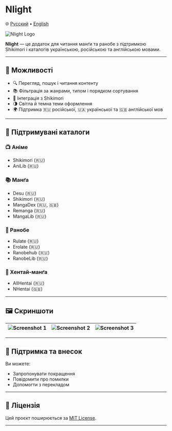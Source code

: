 # Nlight

🌐 [Русский](README_ru.md) • [English](README_en.md)

![Nlight Logo](https://github.com/brandonzorn/Nlight/assets/68778953/2e2d3ed8-eef6-4b44-a824-7d38c7a78ea9)

**Nlight** — це додаток для читання манґи та ранобе з підтримкою Shikimori і каталогів українською, російською та англійською мовами.

---

## 🚀 Можливості

* 🔍 Перегляд, пошук і читання контенту
* 📚 Фільтрація за жанрами, типом і порядком сортування
* 🧩 Інтеграція з Shikimori
* 🌗 Світла й темна теми оформлення
* 🌍 Підтримка 🇷🇺 російської, 🇺🇦 української та 🇬🇧 англійської мов

---

## 📖 Підтримувані каталоги

### 📺 Аніме

* Shikimori (🇷🇺)
* AniLib (🇷🇺)

### 📚 Манґа

* Desu (🇷🇺)
* Shikimori (🇷🇺)
* MangaDex (🇷🇺, 🇬🇧)
* Remanga (🇷🇺)
* MangaLib (🇷🇺)

### 📘 Ранобе

* Rulate (🇷🇺)
* Erolate (🇷🇺)
* Ranobehub (🇷🇺)
* RanobeLib (🇷🇺)

### 🔞 Хентай-манґа

* AllHentai (🇷🇺)
* NHentai (🇬🇧)

---

## 🖼️ Скриншоти

| ![Screenshot 1](https://github.com/brandonzorn/Nlight/assets/68778953/f714165d-5df6-4b38-89a6-02d940172469) | ![Screenshot 2](https://github.com/brandonzorn/Nlight/assets/68778953/1da43e9a-52af-402d-8f30-189f31a31ba2) | ![Screenshot 3](https://github.com/brandonzorn/Nlight/assets/68778953/168f00a3-4174-41ba-8773-4548ef7ced9b) |
| :---------------------------------------------------------------------------------------------------------: | :---------------------------------------------------------------------------------------------------------: | :---------------------------------------------------------------------------------------------------------: |

---

## 🧩 Підтримка та внесок

Ви можете:

* Запропонувати покращення
* Повідомити про помилки
* Допомогти з перекладом

---

## 📄 Ліцензія

Цей проєкт поширюється за [MIT License](../../LICENSE).

---